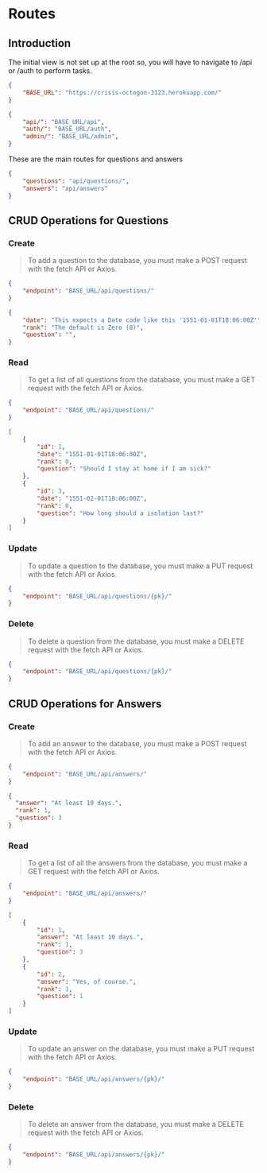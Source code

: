 # Routes

## Introduction

The initial view is not set up at the root so, you will have to navigate to /api or /auth to perform tasks. 

```json
{
	"BASE_URL": "https://crisis-octogon-3123.herokuapp.com/"
}
```

```json
{
	"api/": "BASE_URL/api",
	"auth/": "BASE_URL/auth",
	"admin/": "BASE_URL/admin",
}
```

These are the main routes for questions and answers

```json
{
	"questions": "api/questions/",
	"answers": "api/answers"
}
```

## CRUD Operations for Questions

### Create

> To add a question to the database, you must make a POST request with the fetch API or Axios.

```json
{
	"endpoint": "BASE_URL/api/questions/"
}
```

```json
{
	"date": "This expects a Date code like this '1551-01-01T18:06:00Z'",
	"rank": "The default is Zero (0)",
	"question": "",
}
```

### Read

> To get a list of all questions from the database, you must make a GET request with the fetch API or Axios.

```json
{
	"endpoint": "BASE_URL/api/questions/"
}
```

```json
[
    {
        "id": 1,
        "date": "1551-01-01T18:06:00Z",
        "rank": 0,
        "question": "Should I stay at home if I am sick?"
    },
    {
        "id": 3,
        "date": "1551-02-01T18:06:00Z",
        "rank": 0,
        "question": "How long should a isolation last?"
    }
]
```

### Update

> To update a question to the database, you must make a PUT request with the fetch API or Axios.

```json
{
	"endpoint": "BASE_URL/api/questions/{pk}/"
}
```

### Delete

> To delete a question from the database, you must make a DELETE request with the fetch API or Axios.

```json
{
	"endpoint": "BASE_URL/api/questions/{pk}/"
}
```

## CRUD Operations for Answers

### Create

> To add an answer to the database, you must make a POST request with the fetch API or Axios.

```json
{
	"endpoint": "BASE_URL/api/answers/"
}
```

```json
{
  "answer": "At least 10 days.",
  "rank": 1,
  "question": 3
}
```

### Read

> To get a list of all the answers from the database, you must make a GET request with the fetch API or Axios.

```json
{
	"endpoint": "BASE_URL/api/answers/"
}
```

```json
[
    {
        "id": 1,
        "answer": "At least 10 days.",
        "rank": 1,
        "question": 3
    },
    {
        "id": 2,
        "answer": "Yes, of course.",
        "rank": 1,
        "question": 1
    }
]
```

### Update

> To update an answer on the database, you must make a PUT request with the fetch API or Axios.

```json
{
	"endpoint": "BASE_URL/api/answers/{pk}/"
}
```

### Delete

> To delete an answer from the database, you must make a DELETE request with the fetch API or Axios.

```json
{
	"endpoint": "BASE_URL/api/answers/{pk}/"
}
```